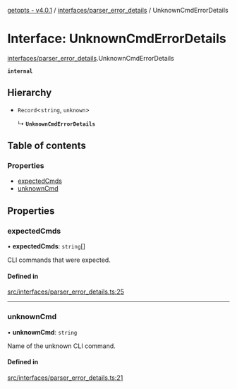 [getopts - v4.0.1](../README.md) / [interfaces/parser_error_details](../modules/interfaces_parser_error_details.md) / UnknownCmdErrorDetails

# Interface: UnknownCmdErrorDetails

[interfaces/parser_error_details](../modules/interfaces_parser_error_details.md).UnknownCmdErrorDetails

**`internal`**

## Hierarchy

- `Record`<`string`, `unknown`\>

  ↳ **`UnknownCmdErrorDetails`**

## Table of contents

### Properties

- [expectedCmds](interfaces_parser_error_details.UnknownCmdErrorDetails.md#expectedcmds)
- [unknownCmd](interfaces_parser_error_details.UnknownCmdErrorDetails.md#unknowncmd)

## Properties

### expectedCmds

• **expectedCmds**: `string`[]

CLI commands that were expected.

#### Defined in

[src/interfaces/parser_error_details.ts:25](https://github.com/prasadrajandran/node-getopts/blob/6df82cf/src/interfaces/parser_error_details.ts#L25)

---

### unknownCmd

• **unknownCmd**: `string`

Name of the unknown CLI command.

#### Defined in

[src/interfaces/parser_error_details.ts:21](https://github.com/prasadrajandran/node-getopts/blob/6df82cf/src/interfaces/parser_error_details.ts#L21)
